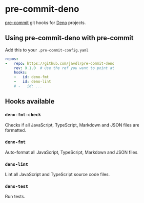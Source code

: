 # pre-commit-deno

[pre-commit](https://pre-commit.com/) git hooks for [Deno](https://deno.land/) projects.

## Using pre-commit-deno with pre-commit

Add this to your `.pre-commit-config.yaml`

```yaml
repos:
-   repo: https://github.com/javdl/pre-commit-deno
    rev: 0.1.0  # Use the ref you want to point at
    hooks:
    -   id: deno-fmt
    -   id: deno-lint
    # -   id: ...
```

## Hooks available

### `deno-fmt-check`

Checks if all JavaScript, TypeScript, Markdown and JSON files are formatted.

### `deno-fmt`

Auto-format all JavaScript, TypeScript, Markdown and JSON files.

### `deno-lint`

Lint all JavaScript and TypeScript source code files.

### `deno-test`

Run tests.
